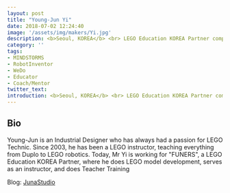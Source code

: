 ```yaml
---
layout: post
title: "Young-Jun Yi"
date: 2018-07-02 12:24:40
image: '/assets/img/makers/Yi.jpg'
description: <b>Seoul, KOREA</b> <br> LEGO Education KOREA Partner company staff
category: ''
tags:
- MINDSTORMS
- RobotInventor
- WeDo
- Educator
- Coach/Mentor
twitter_text:
introduction: <b>Seoul, KOREA</b> <br> LEGO Education KOREA Partner company staff
---
```




## Bio

Young-Jun is an Industrial Designer who has always had a passion for LEGO Technic. Since 2003, he has been a LEGO instructor, teaching everything from Duplo to LEGO robotics. Today, Mr Yi is working for "FUNERS", a LEGO Education KOREA Partner, where he does LEGO model development, serves as an instructor, and does Teacher Training


Blog: [JunaStudio](https://www.facebook.com/junastudiokorea/)

